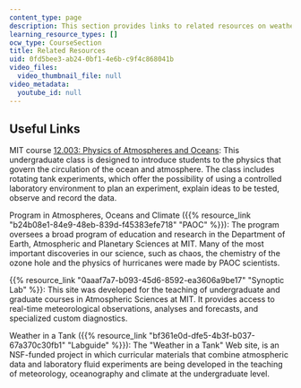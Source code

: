 ```yaml
---
content_type: page
description: This section provides links to related resources on weather and climate.
learning_resource_types: []
ocw_type: CourseSection
title: Related Resources
uid: 0fd5bee3-ab24-0bf1-4e6b-c9f4c868041b
video_files:
  video_thumbnail_file: null
video_metadata:
  youtube_id: null
---
```


Useful Links
------------

MIT course [12.003: Physics of Atmospheres and Oceans](/courses/12-003-atmosphere-ocean-and-climate-dynamics-fall-2008): This undergraduate class is designed to introduce students to the physics that govern the circulation of the ocean and atmosphere. The class includes rotating tank experiments, which offer the possibility of using a controlled laboratory environment to plan an experiment, explain ideas to be tested, observe and record the data.

Program in Atmospheres, Oceans and Climate ({{% resource_link "b24b08e1-84e9-48eb-839d-f45383efe718" "PAOC" %}}): The program oversees a broad program of education and research in the Department of Earth, Atmospheric and Planetary Sciences at MIT. Many of the most important discoveries in our science, such as chaos, the chemistry of the ozone hole and the physics of hurricanes were made by PAOC scientists.

{{% resource_link "0aaaf7a7-b093-45d6-8592-ea3606a9be17" "Synoptic Lab" %}}: This site was developed for the teaching of undergraduate and graduate courses in Atmospheric Sciences at MIT. It provides access to real-time meteorological observations, analyses and forecasts, and specialized custom diagnostics.

Weather in a Tank ({{% resource_link "bf361e0d-dfe5-4b3f-b037-67a370c30fb1" "Labguide" %}}): The "Weather in a Tank" Web site, is an NSF-funded project in which curricular materials that combine atmospheric data and laboratory fluid experiments are being developed in the teaching of meteorology, oceanography and climate at the undergraduate level.